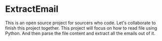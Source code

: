 # ExtractEmail
This is an open source project for sourcers who code. Let's collaborate to finish this project together. This project will focus on how to read file using Python. And then parse the file content and extract all the emails out of it.
